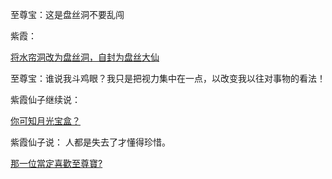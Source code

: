 至尊宝：这是盘丝洞不要乱闯

紫霞：

[将水帘洞改为盘丝洞，自封为盘丝大仙](pansidong/pansidong.md)

至尊宝：谁说我斗鸡眼？我只是把视力集中在一点，以改变我以往对事物的看法！

紫霞仙子继续说：

[你可知月光宝盒？](../Xinyang/MyLoveStory.md)

紫霞仙子说：
人都是失去了才懂得珍惜。

[那一位當定喜歡至尊寶?](那一位當定喜歡至尊寶/那一位當定喜歡至尊寶.md)

